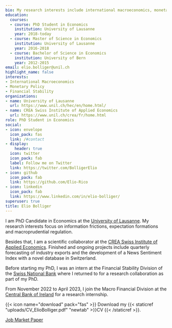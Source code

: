 ```yaml
---
bio: My research interests include international macroeconomics, monetary policy and financial stability.
education:
  courses:
  - course: PhD Student in Economics
    institution: University of Lausanne
    year: 2018-today
  - course: Master of Science in Economics
    institution: University of Lausanne
    year: 2016-2018
  - course: Bachelor of Science in Economics
    institution: University of Bern
    year: 2012-2015
email: elio.bolliger@unil.ch
highlight_name: false
interests:
- International Macroeconomics
- Monetary Policy
- Financial Stability
organizations:
- name: University of Lausanne
  url: https://www.unil.ch/hec/en/home.html/
- name: CREA Swiss Institute of Applied Economics
  url: https://www.unil.ch/crea/fr/home.html
role: PhD Student in Economics
social:
- icon: envelope
  icon_pack: fas
  link: /#contact
- display:
    header: true
  icon: twitter
  icon_pack: fab
  label: Follow me on Twitter
  link: https://twitter.com/BolligerElio
- icon: github
  icon_pack: fab
  link: https://github.com/Elio-Rico
- icon: linkedin
  icon_pack: fab
  link: https://www.linkedin.com/in/elio-bolliger/
superuser: true
title: Elio Bolliger
---
```


I am PhD Candidate in Economics at the [University of Lausanne](https://www.unil.ch/hec/en/home.html/). My research interests focus on information frictions, expectation formations and macroprudential regulation.

Besides that, I am a scientific collaborator at the [CREA Swiss Institute of Applied Economics](https://www.unil.ch/crea/fr/home.html). Finished and ongoing projects include quarterly forecasting of industry exports and the development of a News Sentiment Index with a novel database in Switzerland.

Before starting my PhD, I was an intern at the Financial Stability Division of the [Swiss National Bank](https://www.snb.ch/) where I returned to for a research collaboration as part of my PhD.

From November 2022 to April 2023, I join the Macro Financial Division at the [Central Bank of Ireland](https://www.centralbank.ie/)  for a research internship.


{{< icon name="download" pack="fas" >}} Download my {{< staticref "uploads/CV_ElioBolliger.pdf" "newtab" >}}CV {{< /staticref >}}.

[Job Market Paper](https://www.eliobolliger.com/publication/news-sentiment/news-sentiment.pdf)




